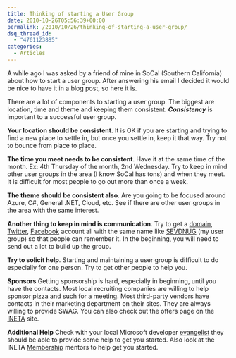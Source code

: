 ```yaml
---
title: Thinking of starting a User Group
date: 2010-10-26T05:56:39+00:00
permalink: /2010/10/26/thinking-of-starting-a-user-group/
dsq_thread_id:
  - "4761123885"
categories:
  - Articles
---
```

A while ago I was asked by a friend of mine in SoCal (Southern California) about how to start a user group. After answering his email I decided it would be nice to have it in a blog post, so here it is.

There are a lot of components to starting a user group.  The biggest are location, time and theme and keeping them consistent. **_Consistency_** is important to a successful user group.

**Your location should be consistent**. It is OK if you are starting and trying to find a new place to settle in, but once you settle in, keep it that way. Try not to bounce from place to place.

**The time you meet needs to be consistent**.  Have it at the same time of the month. Ex: 4th Thursday of the month, 2nd Wednesday. Try to keep in mind other user groups in the area (I know SoCal has tons) and when they meet.  It is difficult for most people to go out more than once a week.  

**The theme should be consistent also**.  Are you going to be focused around Azure, C#, General .NET, Cloud, etc. See if there are other user groups in the area with the same interest.

**Another thing to keep in mind is communication**. Try to get a [domain](http://affiliate.godaddy.com/redirect/CEB1BDB5383B2F58B38C9B23E12CC77BC6777623A11FCFCF15DA2401474B5B8B), [Twitter](http://www.twitter.com), [Facebook](http://www.facebook.com) account all with the same name like [SEVDNUG](http://sevdnug.org/home.aspx) (my user group) so that people can remember it.  In the beginning, you will need to send out a lot to build up the group.

**Try to solicit help**. Starting and maintaining a user group is difficult to do especially for one person. Try to get other people to help you.

**Sponsors** Getting sponsorship is hard, especially in beginning, until you have the contacts. Most local recruiting companies are willing to help sponsor pizza and such for a meeting.  Most third-party vendors have contacts in their marketing department on their sites.  They are always willing to provide SWAG.  You can also check out the offers page on the [INETA](http://ineta.org/offers/) site.  

**Additional Help** Check with your local Microsoft developer [evangelist](http://msdn.microsoft.com/en-us/bb905078.aspx?WT.mc_id=DOP-MVP-4024623) they should be able to provide some help to get you started. Also look at the INETA [Membership](http://ineta.org/MembershipTeam.aspx) mentors to help get you started.
